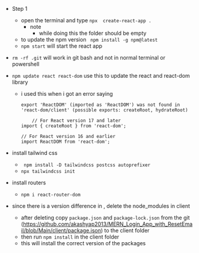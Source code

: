 - Step 1
    - open the terminal and type `npx  create-react-app .`
        - note 
            - while doing this the folder should be empty
    - to update the npm version ` npm install -g npm@latest`
    - `npm start` will start the  react app

- `rm -rf .git` will work in git bash and  not  in normal terminal  or powershell

- `npm update react react-dom` use  this to update  the  react  and react-dom library
    - i used this when i got  an error saying 
        ```
        export 'ReactDOM' (imported as 'ReactDOM') was not found in 'react-dom/client' (possible exports: createRoot, hydrateRoot)
        ```
        ```
            // For React version 17 and later
        import { createRoot } from 'react-dom';

        // For React version 16 and earlier
        import ReactDOM from 'react-dom';
        ```

- install tailwind css
    - ` npm install -D tailwindcss postcss autoprefixer`
    - `npx tailwindcss init`

- install routers
    - `npm i react-router-dom`

- since there is a version difference in , delete the node_modules in client 
    - after deleting copy `package.json` and `package-lock.json` from the git (https://github.com/akashyap2013/MERN_Login_App_with_ResetEmail/blob/Main/client/package.json) to the client folder
    - then run `npm install` in the client folder
    - this will install the correct version of the packages